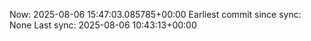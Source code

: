 Now: 2025-08-06 15:47:03.085785+00:00 Earliest commit since sync: None Last sync: 2025-08-06 10:43:13+00:00
